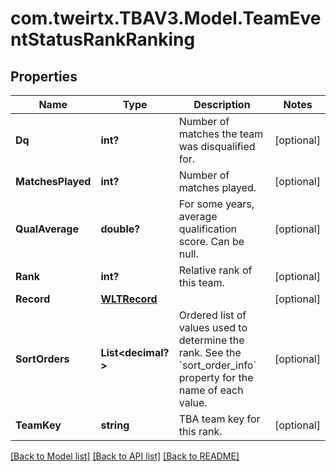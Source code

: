 # com.tweirtx.TBAV3.Model.TeamEventStatusRankRanking
## Properties

Name | Type | Description | Notes
------------ | ------------- | ------------- | -------------
**Dq** | **int?** | Number of matches the team was disqualified for. | [optional] 
**MatchesPlayed** | **int?** | Number of matches played. | [optional] 
**QualAverage** | **double?** | For some years, average qualification score. Can be null. | [optional] 
**Rank** | **int?** | Relative rank of this team. | [optional] 
**Record** | [**WLTRecord**](WLTRecord.md) |  | [optional] 
**SortOrders** | **List&lt;decimal?&gt;** | Ordered list of values used to determine the rank. See the &#x60;sort_order_info&#x60; property for the name of each value. | [optional] 
**TeamKey** | **string** | TBA team key for this rank. | [optional] 

[[Back to Model list]](../README.md#documentation-for-models) [[Back to API list]](../README.md#documentation-for-api-endpoints) [[Back to README]](../README.md)

